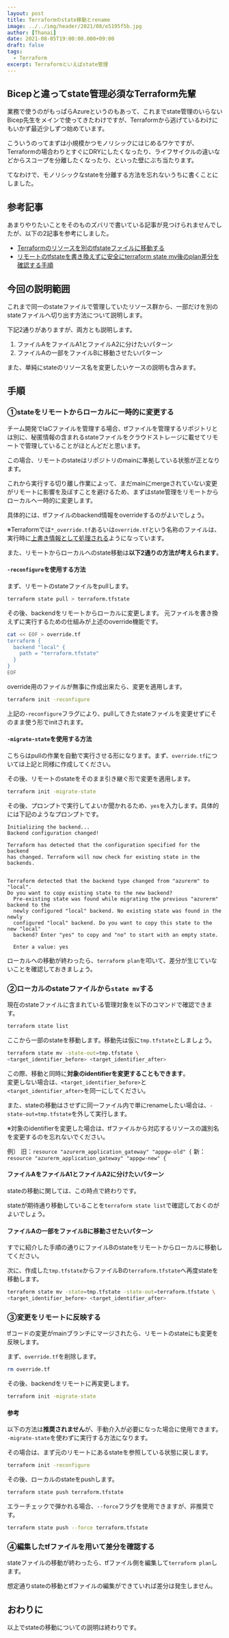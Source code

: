 ```yaml
---
layout: post
title: Terraformのstate移動とrename
image: ../../img/header/2021/08/e5195f5b.jpg
author: [Thanai]
date: 2021-08-05T19:00:00.000+09:00
draft: false
tags:
  - Terraform
excerpt: Terraformといえばstate管理
---
```


## Bicepと違ってstate管理必須なTerraform先輩

業務で使うのがもっぱらAzureというのもあって、これまでstate管理のいらないBicep先生をメインで使ってきたわけですが、Terraformから逃げているわけにもいかず最近少しずつ始めています。

こういうのってまずは小規模かつモノリシックにはじめるワケですが、Terraformの場合わりとすぐにDRYにしたくなったり、ライフサイクルの違いなどからスコープを分離したくなったり、といった壁にぶち当たります。

てなわけで、モノリシックなstateを分離する方法を忘れないうちに書くことにしました。

## 参考記事

あまりやりたいことをそのものズバリで書いている記事が見つけられませんでしたが、以下の2記事を参考にしました。

- [Terraformのリソースを別のtfstateファイルに移動する](https://www.karakaram.com/moving-terraform-resources-to-another-tfstate-file/)
- [リモートのtfstateを書き換えずに安全にterraform state mv後のplan差分を確認する手順](https://qiita.com/minamijoyo/items/b4d70787556c83f289e7)

## 今回の説明範囲

これまで同一のstateファイルで管理していたリソース群から、一部だけを別のstateファイルへ切り出す方法について説明します。

下記2通りがありますが、両方とも説明します。

1. ファイルAをファイルA1とファイルA2に分けたいパターン
1. ファイルAの一部をファイルBに移動させたいパターン

また、単純にstateのリソース名を変更したいケースの説明も含みます。

## 手順

### ①stateをリモートからローカルに一時的に変更する

チーム開発でIaCファイルを管理する場合、tfファイルを管理するリポジトリとは別に、秘匿情報の含まれるstateファイルをクラウドストレージに載せてリモートで管理していることがほとんどだと思います。

この場合、リモートのstateはリポジトリのmainに準拠している状態が正となります。

これから実行する切り離し作業によって、まだmainにmergeされていない変更がリモートに影響を及ぼすことを避けるため、まずはstate管理をリモートからローカルへ一時的に変更します。

具体的には、tfファイルのbackend情報をoverrideするのがよいでしょう。

※Terraformでは`*_override.tf`あるいは`override.tf`という名称のファイルは、実行時に[上書き情報として処理される][1]ようになっています。

[1]: https://www.terraform.io/docs/language/files/override.html

また、リモートからローカルへのstate移動は**以下2通りの方法が考えられます**。

#### `-reconfigure`を使用する方法

まず、リモートのstateファイルをpullします。

```sh
terraform state pull > terraform.tfstate
```

その後、backendをリモートからローカルに変更します。
元ファイルを書き換えずに実行するための仕組みが上述のoverride機能です。

```sh
cat << EOF > override.tf
terraform {
  backend "local" {
    path = "terraform.tfstate"
  }
}
EOF
```

override用のファイルが無事に作成出来たら、変更を適用します。

```sh
terraform init -reconfigure
```

上記の`-reconfigure`フラグにより、pullしてきたstateファイルを変更せずにそのまま使う形でinitされます。

#### `-migrate-state`を使用する方法

こちらはpullの作業を自動で実行させる形になります。まず、`override.tf`については上記と同様に作成してください。

その後、リモートのstateをそのまま引き継ぐ形で変更を適用します。

```sh
terraform init -migrate-state
```

その後、プロンプトで実行してよいか聞かれるため、`yes`を入力します。具体的には下記のようなプロンプトです。

```
Initializing the backend...
Backend configuration changed!

Terraform has detected that the configuration specified for the backend
has changed. Terraform will now check for existing state in the backends.


Terraform detected that the backend type changed from "azurerm" to "local".
Do you want to copy existing state to the new backend?
  Pre-existing state was found while migrating the previous "azurerm" backend to the
  newly configured "local" backend. No existing state was found in the newly
  configured "local" backend. Do you want to copy this state to the new "local"
  backend? Enter "yes" to copy and "no" to start with an empty state.

  Enter a value: yes
```

ローカルへの移動が終わったら、`terraform plan`を叩いて、差分が生じていないことを確認しておきましょう。

### ②ローカルのstateファイルから`state mv`する

現在のstateファイルに含まれている管理対象を以下のコマンドで確認できます。

```sh
terraform state list
```

ここから一部のstateを移動します。移動先は仮に`tmp.tfstate`としましょう。

```sh
terraform state mv -state-out=tmp.tfstate \
<target_identifier_before> <target_identifier_after>
```

この際、移動と同時に**対象のidentifierを変更することもできます**。  
変更しない場合は、`<target_identifier_before>`と`<target_identifier_after>`を同一にしてください。

また、stateの移動はさせずに同一ファイル内で単にrenameしたい場合は、`-state-out=tmp.tfstate`を外して実行します。

※対象のidentifierを変更した場合は、tfファイルから対応するリソースの識別名を変更するのを忘れないでください。

例）
旧：`resource "azurerm_application_gateway" "appgw-old" {`
新：`resource "azurerm_application_gateway" "appgw-new" {`

#### ファイルAをファイルA1とファイルA2に分けたいパターン

stateの移動に関しては、この時点で終わりです。

stateが期待通り移動していることを`terraform state list`で確認しておくのがよいでしょう。

#### ファイルAの一部をファイルBに移動させたいパターン

すでに紹介した手順の通りにファイルBのstateをリモートからローカルに移動してください。

次に、作成した`tmp.tfstate`からファイルBの`terraform.tfstate`へ再度stateを移動します。

```sh
terraform state mv -state=tmp.tfstate -state-out=terraform.tfstate \
<target_identifier_before> <target_identifier_after>
```

### ③変更をリモートに反映する

tfコードの変更がmainブランチにマージされたら、リモートのstateにも変更を反映します。

まず、`override.tf`を削除します。

```sh
rm override.tf
```

その後、backendをリモートに再変更します。

```sh
terraform init -migrate-state
```

#### 参考

以下の方法は**推奨されません**が、手動介入が必要になった場合に使用できます。  
`-migrate-state`を使わずに実行する方法になります。

その場合は、まず元のリモートにあるstateを参照している状態に戻します。

```sh
terraform init -reconfigure
```

その後、ローカルのstateをpushします。

```sh
terraform state push terraform.tfstate
```

エラーチェックで弾かれる場合、`--force`フラグを使用できますが、非推奨です。

```sh
terraform state push --force terraform.tfstate
```

### ④編集したtfファイルを用いて差分を確認する

stateファイルの移動が終わったら、tfファイル側を編集して`terraform plan`します。

想定通りstateの移動とtfファイルの編集ができていれば差分は発生しません。

## おわりに

以上でstateの移動についての説明は終わりです。

